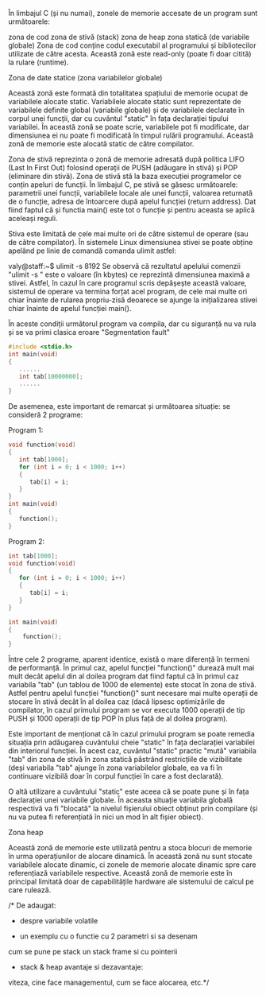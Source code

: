 În limbajul C (și nu numai), zonele de memorie accesate de un program sunt următoarele:

zona de cod
zona de stivă (stack)
zona de heap
zona statică (de variabile globale)
Zona de cod conține codul executabil al programului și bibliotecilor utilizate de către acesta. Această zonă este read-only (poate fi doar citită) la rulare (runtime).

Zona de date statice (zona variabilelor globale)

Această zonă este formată din totalitatea spațiului de memorie ocupat de variabilele alocate static. Variabilele alocate static sunt reprezentate de variabilele definite global (variabile globale) și de variabilele declarate în corpul unei funcții, dar cu cuvântul "static" în fața declarației tipului variabilei. În această zonă se poate scrie, variabilele pot fi modificate, dar dimensiunea ei nu poate fi modificată în timpul rulării programului. Această zonă de memorie este alocată static de către compilator.

Zona de stivă reprezinta o zonă de memorie adresată după politica LIFO (Last In First Out) folosind operații de PUSH (adăugare în stivă) și POP (eliminare din stivă). Zona de stivă stă la baza execuției programelor ce conțin apeluri de funcții. În limbajul C, pe stivă se găsesc următoarele: parametrii unei funcții, variabilele locale ale unei funcții, valoarea returnată de o funcție, adresa de întoarcere după apelul funcției (return address). Dat fiind faptul că și functia main() este tot o funcție și pentru aceasta se aplică aceleași reguli.

Stiva este limitată de cele mai multe ori de către sistemul de operare (sau de către compilator). În sistemele Linux dimensiunea stivei se poate obține apelând pe linie de comandă comanda ulimit astfel:

valy@staff:~$ ulimit -s
8192
Se observă că rezultatul apelului comenzii "ulimit -s " este o valoare (în kbytes) ce reprezintă dimensiunea maximă a stivei. Astfel, în cazul în care programul scris depășește această valoare, sistemul de operare va termina forțat acel program, de cele mai multe ori chiar înainte de rularea propriu-zisă deoarece se ajunge la inițializarea stivei chiar înainte de apelul funcției main().

În aceste condiții următorul program va compila, dar cu siguranță nu va rula și se va primi clasica eroare "Segmentation fault"

```c
#include <stdio.h>
int main(void)
{
   ......
   int tab[10000000];
   ......
}
```

De asemenea, este important de remarcat și următoarea situație: se consideră 2 programe:

Program 1:

```c
void function(void)
{
   int tab[1000];
   for (int i = 0; i < 1000; i++)
   {
      tab[i] = i;
   }
}
int main(void)
{
   function();
}
```

Program 2:

```c
int tab[1000];
void function(void)
{
   for (int i = 0; i < 1000; i++)
   {
      tab[i] = i;
   }
}

int main(void)
{
    function();
}
```

Între cele 2 programe, aparent identice, există o mare diferență în termeni de performanță. În primul caz, apelul funcției "function()" durează mult mai mult decât apelul din al doilea program dat fiind faptul că în primul caz variabila "tab" (un tablou de 1000 de elemente) este stocat în zona de stivă. Astfel pentru apelul funcției "function()" sunt necesare mai multe operații de stocare în stivă decât în al doilea caz (dacă lipsesc optimizările de compilator, în cazul primului program se vor executa 1000 operații de tip PUSH și 1000 operații de tip POP în plus față de al doilea program).

Este important de menționat că în cazul primului program se poate remedia situația prin adăugarea cuvântului cheie "static" în fața declarației variabilei din interiorul funcției. În acest caz, cuvântul "static" practic "mută" variabila "tab" din zona de stivă în zona statică păstrând restricțiile de vizibilitate (deși variabila "tab" ajunge în zona variabilelor globale, ea va fi în continuare vizibilă doar în corpul funcției în care a fost declarată).

O altă utilizare a cuvântului "static" este aceea că se poate pune și în fața declarației unei variabile globale. În aceasta situație variabila globală respectivă va fi "blocată" la nivelul fișierului obiect obținut prin compilare (și nu va putea fi referențiată în nici un mod în alt fișier obiect).

Zona heap

Această zonă de memorie este utilizată pentru a stoca blocuri de memorie în urma operațiunilor de alocare dinamică. În această zonă nu sunt stocate variabilele alocate dinamic, ci zonele de memorie alocate dinamic spre care referențiază variabilele respective. Această zonă de memorie este în principal limitată doar de capabilitățile hardware ale sistemului de calcul pe care rulează.

/\* De adaugat:

- despre variabile volatile

- un exemplu cu o functie cu 2 parametri si sa desenam

cum se pune pe stack un stack frame si cu pointerii

- stack & heap avantaje si dezavantaje:

viteza, cine face managementul, cum se face alocarea, etc.\*/
